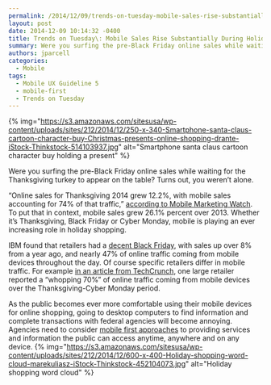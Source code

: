 ```yaml
---
permalink: /2014/12/09/trends-on-tuesday-mobile-sales-rise-substantially-during-holiday-shopping-season/
layout: post
date: 2014-12-09 10:14:32 -0400
title: Trends on Tuesday\: Mobile Sales Rise Substantially During Holiday Shopping Season
summary: Were you surfing the pre-Black Friday online sales while waiting for the Thanksgiving turkey to appear on the table? Turns out, you weren&rsquo;t alone. &ldquo;Online sales for Thanksgiving 2014 grew 12.2%, with mobile sales accounting for 74% of that traffic,&rdquo; according to Mobile Marketing Watch. To put that in context, mobile sales grew 26.1% percent
authors: jparcell
categories:
  - Mobile
tags:
  - Mobile UX Guideline 5
  - mobile-first
  - Trends on Tuesday
---
```


{% img="https://s3.amazonaws.com/sitesusa/wp-content/uploads/sites/212/2014/12/250-x-340-Smartphone-santa-claus-cartoon-character-buy-Christmas-presents-online-shopping-drante-iStock-Thinkstock-514103937.jpg" alt="Smartphone santa claus cartoon character buy holding a present" %} 

Were you surfing the pre-Black Friday online sales while waiting for the Thanksgiving turkey to appear on the table? Turns out, you weren’t alone.

“Online sales for Thanksgiving 2014 grew 12.2%, with mobile sales accounting for 74% of that traffic,” [according to Mobile Marketing Watch](http://www.mobilemarketingwatch.com/thanksgiving-day-online-sales-saw-big-jump-year-over-year-46528/). To put that in context, mobile sales grew 26.1% percent over 2013. Whether it’s Thanksgiving, Black Friday or Cyber Monday, mobile is playing an ever increasing role in holiday shopping.

IBM found that retailers had a [decent Black Friday](http://techcrunch.com/2014/11/28/black-friday-online-sales-up-8-5-over-last-year-20-of-sales-came-from-ios/), with sales up over 8% from a year ago, and nearly 47% of online traffic coming from mobile devices throughout the day. Of course specific retailers differ in mobile traffic. For example [in an article from TechCrunch](http://techcrunch.com/2014/12/02/walmart-com-reports-biggest-cyber-monday-in-history-mobile-traffic-at-70-over-the-holidays/), one large retailer reported a “whopping 70%” of online traffic coming from mobile devices over the Thanksgiving-Cyber Monday period.

As the public becomes ever more comfortable using their mobile devices for online shopping, going to desktop computers to find information and complete transactions with federal agencies will become annoying. Agencies need to consider [mobile first approaches](https://www.WHATEVER/2013/09/30/mobile-first/) to providing services and information the public can access anytime, anywhere and on any device. {% img="https://s3.amazonaws.com/sitesusa/wp-content/uploads/sites/212/2014/12/600-x-400-Holiday-shopping-word-cloud-marekuliasz-iStock-Thinkstock-452104073.jpg" alt="Holiday shopping word cloud" %}